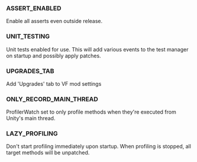 ### ASSERT_ENABLED
Enable all asserts even outside release.

### UNIT_TESTING
Unit tests enabled for use. This will add various events to the test manager on startup and possibly apply patches.

### UPGRADES_TAB
Add 'Upgrades' tab to VF mod settings

### ONLY_RECORD_MAIN_THREAD
ProfilerWatch set to only profile methods when they're executed from Unity's main thread.

### LAZY_PROFILING
Don't start profiling immediately upon startup. When profiling is stopped, all target methods will be unpatched.